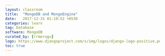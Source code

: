 ```yaml
---
layout: classroom
title:  "MongoDB and MongoEngine"
date:   2017-12-31 01:10:52 +0530
categories: learn
tag: Database
software: MongoDB
curated_by: [rrmerugu]
logo: https://www.djangoproject.com/s/img/logos/django-logo-positive.png
toc: true
---
```

